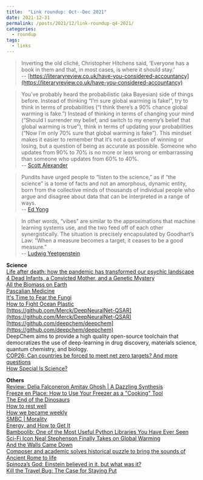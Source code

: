 ```yaml
---
title:  "Link roundup: Oct--Dec 2021"
date: 2021-12-31
permalink: /posts/2021/12/link-roundup-q4-2021/
categories: 
  - roundup
tags:
  - links
---
```

   
>Inverting the old cliché, Christopher Hitchens said, ‘Everyone has a book in them and that, in most cases, is where it should stay.’<br>
-- [https://literaryreview.co.uk/have-you-considered-accountancy](https://literaryreview.co.uk/have-you-considered-accountancy)
  
>You’ve probably heard the probabilistic (aka Bayesian) side of things before. Instead of thinking “I’m sure global warming is fake!”, try to think in terms of probabilities (“I think there’s a 90% chance global warming is fake.”) Instead of thinking in terms of changing your mind (“Should I surrender my belief, and switch to my enemy’s belief that global warming is true”), think in terms of updating your probabilities (“Now I’m only 70% sure that global warming is fake”). This mindset makes it easier to remember that it’s not a question of winning or losing, but a question of being as accurate as possible. Someone who updates from 90% to 70% is no more or less wrong or embarrassing than someone who updates from 60% to 40%.<br>
-- [Scott Alexander](https://astralcodexten.substack.com/p/book-review-the-scout-mindset?token=eyJ1c2VyX2lkIjo1OTA1MjkxLCJwb3N0X2lkIjo0MTE2MzAwOSwiXyI6Ik5XV0dEIiwiaWF0IjoxNjMyOTE0NjQ1LCJleHAiOjE2MzI5MTgyNDUsImlzcyI6InB1Yi04OTEyMCIsInN1YiI6InBvc3QtcmVhY3Rpb24ifQ.yfJQGoOp2PSraFHRbL3VegBEdGUQWmkay-OnhpMi928)
  
>Pundits have urged people to “listen to the science,” as if “the science” is a tome of facts and not an amorphous, dynamic entity, born from the collective minds of thousands of individual people who argue and disagree about data that can be interpreted in a range of ways.<br>
-- [Ed Yong](https://www.theatlantic.com/science/archive/2021/10/how-pandemic-changed-science-writing/620271/)
  
>In other words, “vibes” are similar to the approximations that machine learning systems use, and the two feed off of each other synergistically. The situation is precisely encapsulated by Goodhart’s Law: “When a measure becomes a target, it ceases to be a good measure.”<br>
-- [Ludwig Yeetgenstein](https://reallifemag.com/nameless-feeling)
    
**Science**   
[Life after death: how the pandemic has transformed our psychic landscape](https://www.theguardian.com/society/2021/dec/07/life-after-death-pandemic-transformed-psychic-landscape-jacqueline-rose)  
[4 Dead Infants, a Convicted Mother, and a Genetic Mystery](https://www.wired.com/story/kathleen-folbigg-sudden-infant-death-mystery/)  
[All the Biomass on Earth](https://nautil.us/issue/108/change/all-the-biomass-on-earth)  
[Pascalian Medicine](https://astralcodexten.substack.com/p/pascalian-medicine?token=eyJ1c2VyX2lkIjo1OTA1MjkxLCJwb3N0X2lkIjo0NDM3NTMyNCwiXyI6Ik5XV0dEIiwiaWF0IjoxNjM3ODQxNDA4LCJleHAiOjE2Mzc4NDUwMDgsImlzcyI6InB1Yi04OTEyMCIsInN1YiI6InBvc3QtcmVhY3Rpb24ifQ.fFRl73_9f6N6nAXsyV0Ix8EtvQhnnl6bh-quJDVm4G4)  
[It's Time to Fear the Fungi](https://www.wired.com/story/fungi-climate-change-medicine-health/)  
[How to Fight Ocean Plastic](https://unchartedterritories.tomaspueyo.com/p/ocean-plastic?token=eyJ1c2VyX2lkIjo1OTA1MjkxLCJwb3N0X2lkIjo0MzI3OTI1NCwiXyI6Ik5XV0dEIiwiaWF0IjoxNjM1NzgzOTY4LCJleHAiOjE2MzU3ODc1NjgsImlzcyI6InB1Yi0zNDc1MzMiLCJzdWIiOiJwb3N0LXJlYWN0aW9uIn0.AF_NWYk9YhjH-SiDDK5S_dtVb8pRI3SJMqXR2L_Q7uo&utm_source=pocket_mylist)  
[https://github.com/Merck/DeepNeuralNet-QSAR](https://github.com/Merck/DeepNeuralNet-QSAR)  
[https://github.com/deepchem/deepchem](https://github.com/deepchem/deepchem)  
DeepChem aims to provide a high quality open-source toolchain that democratizes the use of deep-learning in drug discovery, materials science, quantum chemistry, and biology.  
[COP26: Can countries be forced to meet net zero targets? And more questions](https://www.bbc.com/news/science-environment-58925049)  
[How Special Is Science?](https://themarginaliareview.com/how-special-is-science/)   
  
**Others**  
[Review: Delia Falconeron Amitav Ghosh \| A Dazzling Synthesis](https://sydneyreviewofbooks.com/review/ghosh-nutmegs-curse/)  
[Freeze en Place: How to Use Your Freezer as a "Cooking" Tool](https://www.seriouseats.com/freezer-as-cooking-tool-5212337)  
[The End of the Dinosaurs](https://existentialcomics.com/comic/423)  
[How to rest well](https://psyche.co/guides/how-to-rest-well-and-enjoy-a-more-creative-sustainable-life)  
[How we became weekly](https://aeon.co/essays/how-we-came-to-depend-on-the-week-despite-its-artificiality)  
[SMBC \| Morality](https://www.smbc-comics.com/comic/morality)  
[Energy, and How to Get It](https://www.newyorker.com/magazine/2021/11/08/energy-and-how-to-get-it)  
[Bamboolib: One of the Most Useful Python Libraries You Have Ever Seen](https://towardsdatascience.com/bamboolib-one-of-the-most-useful-python-libraries-you-have-ever-seen-6ce331685bb7)  
[Sci-Fi Icon Neal Stephenson Finally Takes on Global Warming](https://www.wired.com/story/sci-fi-icon-neal-stephenson-global-warming/)   
[And the Walls Came Down](https://themillions.com/2021/10/and-the-walls-came-down.html)  
[Composer and academic solves historical puzzle to bring the sounds of Ancient Rome to life](https://www.sundaypost.com/fp/composer-and-academic-solves-historical-puzzle-to-bring-the-sounds-of-ancient-rome-to-life/)  
[Spinoza’s God: Einstein believed in it, but what was it?](https://www.prospectmagazine.co.uk/philosophy/spinozas-religion-clare-carlisle-god-einstein-philosophy-religion-review)  
[Kill the Travel Bug: The Case for Staying Put](https://thewalrus.ca/lucy-ellmann-air-travel/)  
  
<!-- 
**Papers**  
[Production of Rainbow Colorants by Metabolically Engineered _Escherichia coli_](https://onlinelibrary.wiley.com/doi/10.1002/advs.202100743)  
  
   
[How to Automate Work Using Python](https://www.freecodecamp.org/news/how-to-automate-things-using-python)  
  
>Have you ever thought of the perfect quip or comeback after it didn’t matter—a minute, hour, or day after your conversation has ended?  
Well, there’s a name for that phenomenon. It’s called l’esprit de l’escalier, or the spirit of the staircase, and refers to the perfect retort that arises at the wrong time.  
-- [The Secret to Being Witty, Revealed](https://getpocket.com/explore/item/the-secret-to-being-witty-revealed)   
-->
